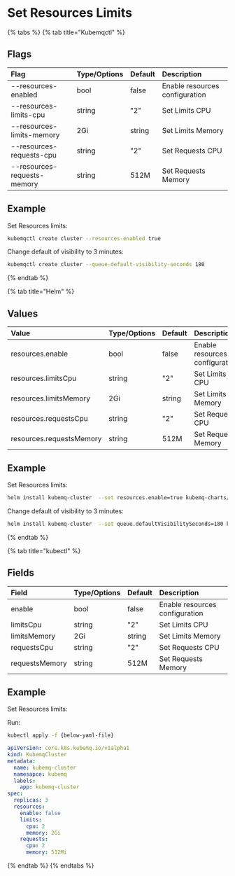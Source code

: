 # Set Resources Limits

{% tabs %}
{% tab title="Kubemqctl" %}
## Flags

| Flag | Type/Options | Default | Description |
| :--- | :--- | :--- | :--- |
| --resources-enabled | bool | false | Enable resources configuration |
| --resources-limits-cpu | string | "2" | Set Limits CPU |
| --resources-limits-memory | 2Gi | string | Set Limits Memory |
| --resources-requests-cpu | string | "2" | Set Requests CPU |
| --resources-requests-memory | string | 512M | Set Requests Memory |

## Example

Set Resources limits:

```bash
kubemqctl create cluster --resources-enabled true
```

Change default of visibility to 3 minutes:

```bash
kubemqctl create cluster --queue-default-visibility-seconds 180
```
{% endtab %}

{% tab title="Helm" %}
## Values

| Value | Type/Options | Default | Description |
| :--- | :--- | :--- | :--- |
| resources.enable | bool | false | Enable resources configuration |
| resources.limitsCpu | string | "2" | Set Limits CPU |
| resources.limitsMemory | 2Gi | string | Set Limits Memory |
| resources.requestsCpu | string | "2" | Set Requests CPU |
| resources.requestsMemory | string | 512M | Set Requests Memory |

## Example

Set Resources limits:

```bash
helm install kubemq-cluster  --set resources.enable=true kubemq-charts/kubemq
```

Change default of visibility to 3 minutes:

```bash
helm install kubemq-cluster  --set queue.defaultVisibilitySeconds=180 kubemq-charts/kubemq
```
{% endtab %}

{% tab title="kubectl" %}
## Fields

| Field | Type/Options | Default | Description |
| :--- | :--- | :--- | :--- |
| enable | bool | false | Enable resources configuration |
| limitsCpu | string | "2" | Set Limits CPU |
| limitsMemory | 2Gi | string | Set Limits Memory |
| requestsCpu | string | "2" | Set Requests CPU |
| requestsMemory | string | 512M | Set Requests Memory |

## Example

Set Resources limits:

Run:

```bash
kubectl apply -f {below-yaml-file}
```

```yaml
apiVersion: core.k8s.kubemq.io/v1alpha1
kind: KubemqCluster
metadata:
  name: kubemq-cluster
  namesapce: kubemq
  labels:
    app: kubemq-cluster
spec:
  replicas: 3
  resources:
    enable: false
    limits:
      cpu: 2
      memory: 2Gi
    requests:
      cpu: 2
      memory: 512Mi
```
{% endtab %}
{% endtabs %}

